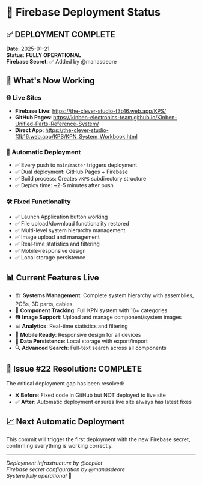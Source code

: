 # 🚀 Firebase Deployment Status

## ✅ DEPLOYMENT COMPLETE

**Date**: 2025-01-21  
**Status**: **FULLY OPERATIONAL**  
**Firebase Secret**: ✅ Added by @manasdeore  

## 🎯 What's Now Working

### 🌐 Live Sites
- **Firebase Live**: https://the-clever-studio-f3b16.web.app/KPS/
- **GitHub Pages**: https://kinben-electronics-team.github.io/Kinben-Unified-Parts-Reference-System/
- **Direct App**: https://the-clever-studio-f3b16.web.app/KPS/KPN_System_Workbook.html

### 🔄 Automatic Deployment
- ✅ Every push to `main`/`master` triggers deployment
- ✅ Dual deployment: GitHub Pages + Firebase  
- ✅ Build process: Creates `/KPS` subdirectory structure
- ✅ Deploy time: ~2-5 minutes after push

### 🛠️ Fixed Functionality
- ✅ Launch Application button working
- ✅ File upload/download functionality restored
- ✅ Multi-level system hierarchy management
- ✅ Image upload and management
- ✅ Real-time statistics and filtering
- ✅ Mobile-responsive design
- ✅ Local storage persistence

## 📊 Current Features Live
- 🏗️ **Systems Management**: Complete system hierarchy with assemblies, PCBs, 3D parts, cables
- 🔧 **Component Tracking**: Full KPN system with 16+ categories
- 📷 **Image Support**: Upload and manage component/system images
- 📊 **Analytics**: Real-time statistics and filtering
- 📱 **Mobile Ready**: Responsive design for all devices
- 💾 **Data Persistence**: Local storage with export/import
- 🔍 **Advanced Search**: Full-text search across all components

## 🎉 Issue #22 Resolution: COMPLETE

The critical deployment gap has been resolved:
- ❌ **Before**: Fixed code in GitHub but NOT deployed to live site
- ✅ **After**: Automatic deployment ensures live site always has latest fixes

## 📈 Next Automatic Deployment
This commit will trigger the first deployment with the new Firebase secret, confirming everything is working correctly.

---
*Deployment infrastructure by @copilot*  
*Firebase secret configuration by @manasdeore*  
*System fully operational* 🚀